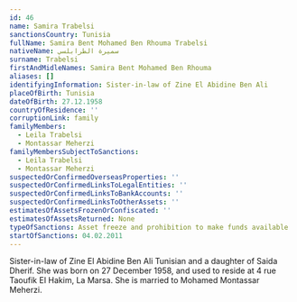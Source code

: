 ```yaml
---
id: 46
name: Samira Trabelsi
sanctionsCountry: Tunisia
fullName: Samira Bent Mohamed Ben Rhouma Trabelsi
nativeName: سميرة الطرابلسي
surname: Trabelsi
firstAndMidleNames: Samira Bent Mohamed Ben Rhouma
aliases: []
identifyingInformation: Sister-in-law of Zine El Abidine Ben Ali
placeOfBirth: Tunisia
dateOfBirth: 27.12.1958
countryOfResidence: ''
corruptionLink: family
familyMembers:
  - Leila Trabelsi
  - Montassar Meherzi
familyMembersSubjectToSanctions:
  - Leila Trabelsi
  - Montassar Meherzi
suspectedOrConfirmedOverseasProperties: ''
suspectedOrConfirmedLinksToLegalEntities: ''
suspectedOrConfirmedLinksToBankAccounts: ''
suspectedOrConfirmedLinksToOtherAssets: ''
estimatesOfAssetsFrozenOrConfiscated: ''
estimatesOfAssetsReturned: None
typeOfSanctions: Asset freeze and prohibition to make funds available
startOfSanctions: 04.02.2011
---
```

Sister-in-law of Zine El Abidine Ben Ali Tunisian and a daughter of Saida 
Dherif. She was born on 27 December 1958, and used to reside at 4 rue Taoufik EI 
Hakim, La Marsa. She is married to Mohamed Montassar Meherzi. 
